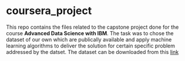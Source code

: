 # coursera_project
This repo contains the files related to the capstone project done for the course **Advanced Data Science with IBM**.
The task was to chose the dataset of our own which are publically available and apply machine learning algorithms to deliver the solution for certain specific problem addressed by the datset.
The dataset can be downloaded from this [link](https://www.kaggle.com/benroshan/factors-affecting-campus-placement)